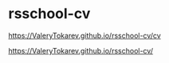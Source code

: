 # rsschool-cv
https://ValeryTokarev.github.io/rsschool-cv/cv

https://ValeryTokarev.github.io/rsschool-cv/
